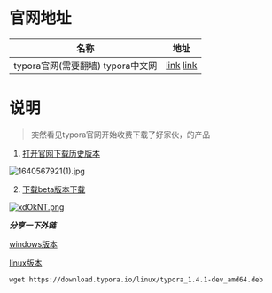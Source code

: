 # 官网地址

| 名称                               | 地址                                                     |
| ---------------------------------- | -------------------------------------------------------- |
| typora官网(需要翻墙)  typora中文网 | [link](https://typora.io/)  [link](https://typoraio.cn/) |



# 说明

> 突然看见typora官网开始收费下载了好家伙，的产品

1. [打开官网下载历史版本](https://typora.io/#download)

![1640567921(1).jpg](https://gitee.com/yaolliuyang/blogImages/raw/master/blogImages/aWtT6uI1beiOyNS.png)

2. [下载beta版本下载](https://typora.io/releases/all)

[![xdOkNT.png](https://s1.ax1x.com/2022/10/14/xdOkNT.png)](https://imgse.com/i/xdOkNT)

***分享一下外链***

[windows版本](https://yaoliuyang.lanzoul.com/ihlVLy0rh9c)

[linux版本](https://yaoliuyang.lanzoul.com/ifHES0du0uod)

```shell
wget https://download.typora.io/linux/typora_1.4.1-dev_amd64.deb
```



